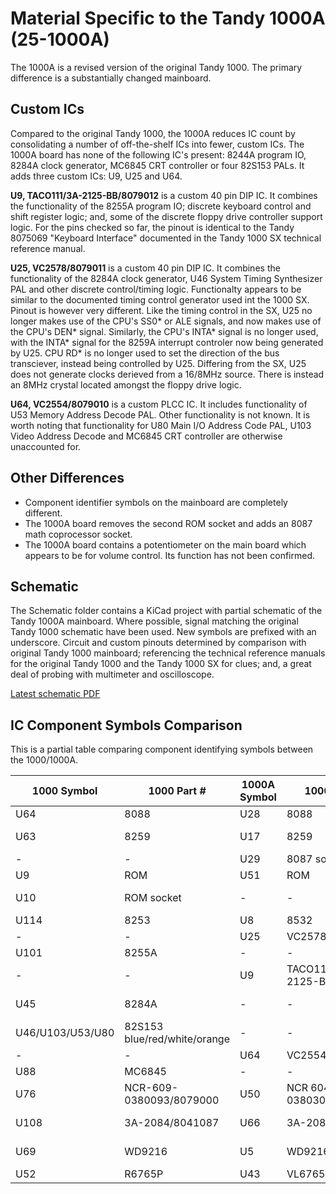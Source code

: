 Material Specific to the Tandy 1000A (25-1000A)
===============================================

The 1000A is a revised version of the original Tandy 1000. The primary difference is a
substantially changed mainboard.

Custom ICs
----------

Compared to the original Tandy 1000, the 1000A reduces IC count by consolidating a number of 
off-the-shelf ICs into fewer, custom ICs. The 1000A board has none of the following IC's present: 
8244A program IO, 8284A clock generator, MC6845 CRT controller or four 82S153 PALs. It adds three
custom ICs: U9, U25 and U64.

**U9, TACO111/3A-2125-BB/8079012** is a custom 40 pin DIP IC. It combines the functionality of the
8255A program IO; discrete keyboard control and shift register logic; and, some of the discrete
floppy drive controller support logic. For the pins checked so far, the pinout is identical to the Tandy 
8075069 "Keyboard Interface" documented in the Tandy 1000 SX technical reference manual.

**U25, VC2578/8079011** is a custom 40 pin DIP IC. It combines the functionality of the 8284A clock
generator, U46 System Timing Synthesizer PAL and other discrete control/timing logic. Functionalty
appears to be similar to the documented timing control generator used int the 1000 SX. Pinout is
however very different. Like the timing control in the SX, U25 no longer makes use of the CPU's SS0*
or ALE signals, and now makes use of the CPU's DEN* signal. Similarly, the CPU's INTA* signal is no
longer used, with the INTA* signal for the 8259A interrupt controler now being generated by U25.
CPU RD* is no longer used to set the direction of the bus transciever, instead being controlled by U25.
Differing from the SX, U25 does not generate clocks derieved from a 16/8MHz source. There is instead an
8MHz crystal located amongst the floppy drive logic.

**U64, VC2554/8079010** is a custom PLCC IC. It includes functionality of U53 Memory Address Decode PAL.
Other functionality is not known. It is worth noting that functionality for U80 Main I/O Address 
Code PAL, U103 Video Address Decode and MC6845 CRT controller are otherwise unaccounted for. 

Other Differences
-----------------

* Component identifier symbols on the mainboard are completely different. 
* The 1000A board removes the second ROM socket and adds an 8087 math coprocessor socket.
* The 1000A board contains a potentiometer on the main board which appears to be for volume control.
  Its function has not been confirmed.

Schematic
---------
The Schematic folder contains a KiCad project with partial schematic of the Tandy 1000A mainboard. 
Where possible, signal matching the original Tandy 1000 schematic have been used. New symbols are
prefixed with an underscore. Circuit and custom pinouts determined by comparison with original Tandy
1000 mainboard; referencing the technical reference manuals for the original Tandy 1000 and the
Tandy 1000 SX for clues; and, a great deal of probing with multimeter and oscilloscope.

[Latest schematic PDF](Schematic/Tandy1000A.pdf)

IC Component Symbols Comparison
-------------------------------

This is a partial table comparing component identifying symbols between the 1000/1000A.

| 1000 Symbol      | 1000 Part #                  | 1000A Symbol | 1000A Part #               | Description          |
| ---------------- | ---------------------------- | ------------ | -------------------------- | -------------------- |
| U64              | 8088                         | U28          | 8088                       | CPU                  |
| U63              | 8259                         | U17          | 8259                       | Interrupt controller |
| -                | -                            | U29          | 8087 socket                | Math co pro          |
| U9               | ROM                          | U51          | ROM                        | BIOS ROM             |
| U10              | ROM socket                   | -            | -                          | Extra ROM socket     |
| U114             | 8253                         | U8           | 8532                       | Timer                |
| -                | -                            | U25          | VC2578/8079011             | Custom               |
| U101             | 8255A                        | -            | -                          | Program IO           |
| -                | -                            | U9           | TACO111/3A-2125-BB/8079012 | Custom               |
| U45              | 8284A                        | -            | -                          | Clock generator      |
| U46/U103/U53/U80 | 82S153 blue/red/white/orange | -            | -                          | Programmable logic   |
| -                | -                            | U64          | VC2554/8079010             | Custom PLCC          |
| U88              | MC6845                       | -            | -                          | CRT controller       |
| U76              | NCR-609-0380093/8079000      | U50          | NCR 604-0380300/80790001   | Custom video array   |
| U108             | 3A-2084/8041087              | U66          | 3A-2084/8041087            | Custom gate array    |
| U69              | WD9216                       | U5           | WD9216                     | FDC data separator   |
| U52              | R6765P                       | U43          | VL6765-04PC                | 8782 FDC             |
